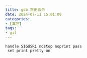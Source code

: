 ```yaml
---
title: gdb 常用命令
date: 2024-07-11 15:01:09
categories:
- [其它]
tags:
- git
---
```


```shell
handle SIGUSR1 nostop noprint pass
 set print pretty on
```